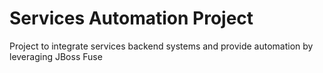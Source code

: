 Services Automation Project
===========================

Project to integrate services backend systems and provide automation by leveraging JBoss Fuse